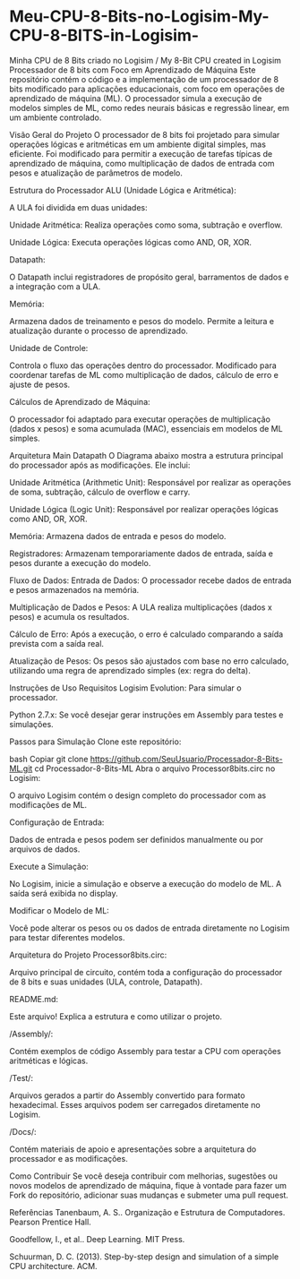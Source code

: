 # Meu-CPU-8-Bits-no-Logisim-My-CPU-8-BITS-in-Logisim-
 Minha CPU de 8 Bits criado no Logisim / My 8-Bit CPU created in Logisim
Processador de 8 bits com Foco em Aprendizado de Máquina
Este repositório contém o código e a implementação de um processador de 8 bits modificado para aplicações educacionais, com foco em operações de aprendizado de máquina (ML). O processador simula a execução de modelos simples de ML, como redes neurais básicas e regressão linear, em um ambiente controlado.

Visão Geral do Projeto
O processador de 8 bits foi projetado para simular operações lógicas e aritméticas em um ambiente digital simples, mas eficiente. Foi modificado para permitir a execução de tarefas típicas de aprendizado de máquina, como multiplicação de dados de entrada com pesos e atualização de parâmetros de modelo.

Estrutura do Processador
ALU (Unidade Lógica e Aritmética):

A ULA foi dividida em duas unidades:

Unidade Aritmética: Realiza operações como soma, subtração e overflow.

Unidade Lógica: Executa operações lógicas como AND, OR, XOR.

Datapath:

O Datapath inclui registradores de propósito geral, barramentos de dados e a integração com a ULA.

Memória:

Armazena dados de treinamento e pesos do modelo. Permite a leitura e atualização durante o processo de aprendizado.

Unidade de Controle:

Controla o fluxo das operações dentro do processador. Modificado para coordenar tarefas de ML como multiplicação de dados, cálculo de erro e ajuste de pesos.

Cálculos de Aprendizado de Máquina:

O processador foi adaptado para executar operações de multiplicação (dados x pesos) e soma acumulada (MAC), essenciais em modelos de ML simples.

Arquitetura
Main Datapath
O Diagrama abaixo mostra a estrutura principal do processador após as modificações. Ele inclui:

Unidade Aritmética (Arithmetic Unit): Responsável por realizar as operações de soma, subtração, cálculo de overflow e carry.

Unidade Lógica (Logic Unit): Responsável por realizar operações lógicas como AND, OR, XOR.

Memória: Armazena dados de entrada e pesos do modelo.

Registradores: Armazenam temporariamente dados de entrada, saída e pesos durante a execução do modelo.


Fluxo de Dados:
Entrada de Dados: O processador recebe dados de entrada e pesos armazenados na memória.

Multiplicação de Dados e Pesos: A ULA realiza multiplicações (dados x pesos) e acumula os resultados.

Cálculo de Erro: Após a execução, o erro é calculado comparando a saída prevista com a saída real.

Atualização de Pesos: Os pesos são ajustados com base no erro calculado, utilizando uma regra de aprendizado simples (ex: regra do delta).

Instruções de Uso
Requisitos
Logisim Evolution: Para simular o processador.

Python 2.7.x: Se você desejar gerar instruções em Assembly para testes e simulações.

Passos para Simulação
Clone este repositório:

bash
Copiar
git clone https://github.com/SeuUsuario/Processador-8-Bits-ML.git
cd Processador-8-Bits-ML
Abra o arquivo Processor8bits.circ no Logisim:

O arquivo Logisim contém o design completo do processador com as modificações de ML.

Configuração de Entrada:

Dados de entrada e pesos podem ser definidos manualmente ou por arquivos de dados.

Execute a Simulação:

No Logisim, inicie a simulação e observe a execução do modelo de ML. A saída será exibida no display.

Modificar o Modelo de ML:

Você pode alterar os pesos ou os dados de entrada diretamente no Logisim para testar diferentes modelos.

Arquitetura do Projeto
Processor8bits.circ:

Arquivo principal de circuito, contém toda a configuração do processador de 8 bits e suas unidades (ULA, controle, Datapath).

README.md:

Este arquivo! Explica a estrutura e como utilizar o projeto.

/Assembly/:

Contém exemplos de código Assembly para testar a CPU com operações aritméticas e lógicas.

/Test/:

Arquivos gerados a partir do Assembly convertido para formato hexadecimal. Esses arquivos podem ser carregados diretamente no Logisim.

/Docs/:

Contém materiais de apoio e apresentações sobre a arquitetura do processador e as modificações.

Como Contribuir
Se você deseja contribuir com melhorias, sugestões ou novos modelos de aprendizado de máquina, fique à vontade para fazer um Fork do repositório, adicionar suas mudanças e submeter uma pull request.

Referências
Tanenbaum, A. S.. Organização e Estrutura de Computadores. Pearson Prentice Hall.

Goodfellow, I., et al.. Deep Learning. MIT Press.

Schuurman, D. C. (2013). Step-by-step design and simulation of a simple CPU architecture. ACM.
